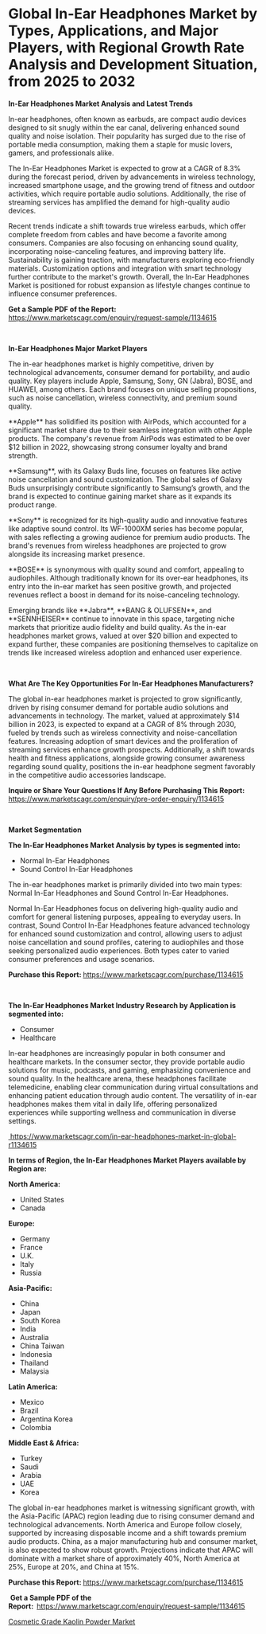 <p><h1>Global In-Ear Headphones Market by Types, Applications, and Major Players, with Regional Growth Rate Analysis and Development Situation, from 2025 to 2032</h1></p><p><strong>In-Ear Headphones Market Analysis and Latest Trends</strong></p>
<p><p>In-ear headphones, often known as earbuds, are compact audio devices designed to sit snugly within the ear canal, delivering enhanced sound quality and noise isolation. Their popularity has surged due to the rise of portable media consumption, making them a staple for music lovers, gamers, and professionals alike. </p><p>The In-Ear Headphones Market is expected to grow at a CAGR of 8.3% during the forecast period, driven by advancements in wireless technology, increased smartphone usage, and the growing trend of fitness and outdoor activities, which require portable audio solutions. Additionally, the rise of streaming services has amplified the demand for high-quality audio devices. </p><p>Recent trends indicate a shift towards true wireless earbuds, which offer complete freedom from cables and have become a favorite among consumers. Companies are also focusing on enhancing sound quality, incorporating noise-canceling features, and improving battery life. Sustainability is gaining traction, with manufacturers exploring eco-friendly materials. Customization options and integration with smart technology further contribute to the market's growth. Overall, the In-Ear Headphones Market is positioned for robust expansion as lifestyle changes continue to influence consumer preferences.</p></p>
<p><strong>Get a Sample PDF of the Report:&nbsp;</strong> <a href="https://www.marketscagr.com/enquiry/request-sample/1134615?utm_campaign=3039&utm_medium=2&utm_source=Github&utm_content=ia&utm_term=25032025&utm_id=in-ear-headphones">https://www.marketscagr.com/enquiry/request-sample/1134615</a></p>
<p>&nbsp;</p>
<p><strong>In-Ear Headphones Major Market Players</strong></p>
<p><p>The in-ear headphones market is highly competitive, driven by technological advancements, consumer demand for portability, and audio quality. Key players include Apple, Samsung, Sony, GN (Jabra), BOSE, and HUAWEI, among others. Each brand focuses on unique selling propositions, such as noise cancellation, wireless connectivity, and premium sound quality.</p><p>**Apple** has solidified its position with AirPods, which accounted for a significant market share due to their seamless integration with other Apple products. The company's revenue from AirPods was estimated to be over $12 billion in 2022, showcasing strong consumer loyalty and brand strength.</p><p>**Samsung**, with its Galaxy Buds line, focuses on features like active noise cancellation and sound customization. The global sales of Galaxy Buds unsurprisingly contribute significantly to Samsung’s growth, and the brand is expected to continue gaining market share as it expands its product range.</p><p>**Sony** is recognized for its high-quality audio and innovative features like adaptive sound control. Its WF-1000XM series has become popular, with sales reflecting a growing audience for premium audio products. The brand's revenues from wireless headphones are projected to grow alongside its increasing market presence.</p><p>**BOSE** is synonymous with quality sound and comfort, appealing to audiophiles. Although traditionally known for its over-ear headphones, its entry into the in-ear market has seen positive growth, and projected revenues reflect a boost in demand for its noise-canceling technology.</p><p>Emerging brands like **Jabra**, **BANG & OLUFSEN**, and **SENNHEISER** continue to innovate in this space, targeting niche markets that prioritize audio fidelity and build quality. As the in-ear headphones market grows, valued at over $20 billion and expected to expand further, these companies are positioning themselves to capitalize on trends like increased wireless adoption and enhanced user experience.</p></p>
<p>&nbsp;</p>
<p><strong>What Are The Key Opportunities For In-Ear Headphones Manufacturers?</strong></p>
<p><p>The global in-ear headphones market is projected to grow significantly, driven by rising consumer demand for portable audio solutions and advancements in technology. The market, valued at approximately $14 billion in 2023, is expected to expand at a CAGR of 8% through 2030, fueled by trends such as wireless connectivity and noise-cancellation features. Increasing adoption of smart devices and the proliferation of streaming services enhance growth prospects. Additionally, a shift towards health and fitness applications, alongside growing consumer awareness regarding sound quality, positions the in-ear headphone segment favorably in the competitive audio accessories landscape.</p></p>
<p><strong>Inquire or Share Your Questions If Any Before Purchasing This Report:</strong> <a href="https://www.marketscagr.com/enquiry/pre-order-enquiry/1134615?utm_campaign=3039&utm_medium=2&utm_source=Github&utm_content=ia&utm_term=25032025&utm_id=in-ear-headphones">https://www.marketscagr.com/enquiry/pre-order-enquiry/1134615</a></p>
<p>&nbsp;</p>
<p><strong>Market Segmentation</strong></p>
<p><strong>The In-Ear Headphones Market Analysis by types is segmented into:</strong></p>
<p><ul><li>Normal In-Ear Headphones</li><li>Sound Control In-Ear Headphones</li></ul></p>
<p><p>The in-ear headphones market is primarily divided into two main types: Normal In-Ear Headphones and Sound Control In-Ear Headphones. </p><p>Normal In-Ear Headphones focus on delivering high-quality audio and comfort for general listening purposes, appealing to everyday users. In contrast, Sound Control In-Ear Headphones feature advanced technology for enhanced sound customization and control, allowing users to adjust noise cancellation and sound profiles, catering to audiophiles and those seeking personalized audio experiences. Both types cater to varied consumer preferences and usage scenarios.</p></p>
<p><strong>Purchase this Report:&nbsp;</strong><a href="https://www.marketscagr.com/purchase/1134615?utm_campaign=3039&utm_medium=2&utm_source=Github&utm_content=ia&utm_term=25032025&utm_id=in-ear-headphones">https://www.marketscagr.com/purchase/1134615</a></p>
<p>&nbsp;</p>
<p><strong>The In-Ear Headphones Market Industry Research by Application is segmented into:</strong></p>
<p><ul><li>Consumer</li><li>Healthcare</li></ul></p>
<p><p>In-ear headphones are increasingly popular in both consumer and healthcare markets. In the consumer sector, they provide portable audio solutions for music, podcasts, and gaming, emphasizing convenience and sound quality. In the healthcare arena, these headphones facilitate telemedicine, enabling clear communication during virtual consultations and enhancing patient education through audio content. The versatility of in-ear headphones makes them vital in daily life, offering personalized experiences while supporting wellness and communication in diverse settings.</p></p>
<p><a href="https://www.marketscagr.com/in-ear-headphones-market-in-global-r1134615?utm_campaign=3039&utm_medium=2&utm_source=Github&utm_content=ia&utm_term=25032025&utm_id=in-ear-headphones">&nbsp;https://www.marketscagr.com/in-ear-headphones-market-in-global-r1134615</a></p>
<p><strong>In terms of Region, the In-Ear Headphones Market Players available by Region are:</strong></p>
<p>
    <p> <strong> North America: </strong>
        <ul>
            <li>United States</li>
            <li>Canada</li>
        </ul>
        </p> 
    <p> <strong> Europe: </strong>
        <ul>
            <li>Germany</li>
            <li>France</li>
            <li>U.K.</li>
            <li>Italy</li>
            <li>Russia</li>
        </ul>
        </p> 
    <p> <strong> Asia-Pacific: </strong>
        <ul>
            <li>China</li>
            <li>Japan</li>
            <li>South Korea</li>
            <li>India</li>
            <li>Australia</li>
            <li>China Taiwan</li>
            <li>Indonesia</li>
            <li>Thailand</li>
            <li>Malaysia</li>
        </ul>
        </p> 
    <p> <strong> Latin America: </strong>
        <ul>
            <li>Mexico</li>
            <li>Brazil</li>
            <li>Argentina Korea</li>
            <li>Colombia</li>
        </ul>
        </p> 
    <p> <strong> Middle East & Africa: </strong>
        <ul>
            <li>Turkey</li>
            <li>Saudi</li>
            <li>Arabia</li>
            <li>UAE</li>
            <li>Korea</li>
        </ul>
    </p>
    </p>
<p><p>The global in-ear headphones market is witnessing significant growth, with the Asia-Pacific (APAC) region leading due to rising consumer demand and technological advancements. North America and Europe follow closely, supported by increasing disposable income and a shift towards premium audio products. China, as a major manufacturing hub and consumer market, is also expected to show robust growth. Projections indicate that APAC will dominate with a market share of approximately 40%, North America at 25%, Europe at 20%, and China at 15%.</p></p>
<p><strong>Purchase this Report: </strong><a href="https://www.marketscagr.com/purchase/1134615?utm_campaign=3039&utm_medium=2&utm_source=Github&utm_content=ia&utm_term=25032025&utm_id=in-ear-headphones">https://www.marketscagr.com/purchase/1134615</a></p>
<p>&nbsp;<strong>Get a Sample PDF of the Report:&nbsp;&nbsp;</strong><a href="https://www.marketscagr.com/enquiry/request-sample/1134615?utm_campaign=3039&utm_medium=2&utm_source=Github&utm_content=ia&utm_term=25032025&utm_id=in-ear-headphones">https://www.marketscagr.com/enquiry/request-sample/1134615</a></p>
<p><strong></strong></p>
<p><p><a href="https://github.com/xalatieusope/Market-Research-Report-List-1/blob/main/cosmetic-grade-kaolin-powder-market.md?utm_campaign=3039&utm_medium=2&utm_source=Github&utm_content=ia&utm_term=25032025&utm_id=in-ear-headphones">Cosmetic Grade Kaolin Powder Market</a></p></p>